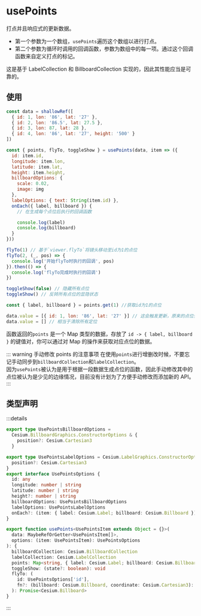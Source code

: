# usePoints

打点并且响应式的更新数据。

- 第一个参数为一个数组，`usePoints`遍历这个数组以进行打点。
- 第二个参数为循环时调用的回调函数，参数为数组中的每一项。通过这个回调函数来自定义打点的标记。

这是基于 LabelCollection 和 BillboardCollection 实现的，因此其性能应当是可靠的。

## 使用

```js
const data = shallowRef([
  { id: 1, lon: '86', lat: '27' },
  { id: 2, lon: '86.5', lat: 27.5 },
  { id: 3, lon: 87, lat: 28 },
  { id: 4, lon: '86', lat: '27', height: '500' }
])

const { points, flyTo, toggleShow } = usePoints(data, item => ({
  id: item.id,
  longitude: item.lon,
  latitude: item.lat,
  height: item.height,
  billboardOptions: {
    scale: 0.02,
    image: img
  },
  labelOptions: { text: String(item.id) },
  onEach({ label, billboard }) {
    // 在生成每个点位后执行的回调函数

    console.log(label)
    console.log(billboard)
  }
}))

flyTo(1) // 基于`viewer.flyTo`将镜头移动至id为1的点位
flyTo(2, (_, pos) => {
  console.log('开始flyTo时执行的回调', pos)
}).then(() => {
  console.log('flyTo完成时执行的回调')
})

toggleShow(false) // 隐藏所有点位
toggleShow() // 反转所有点位的显隐状态

const { label, billboard } = points.get(1) //获取id为1的点位

data.value = [{ id: 1, lon: '86', lat: '27' }] // 这会触发更新，原来的点位会被清楚
data.value = [] // 相当于清除所有定位
```

函数返回的`points` 是一个 Map 类型的数据，存放了 `id -> { label, billboard }` 的键值对，你可以通过对 Map 的操作来获取对应点位的数据。

::: warning 手动修改 points 的注意事项
在使用`points`进行增删改时候，不要忘记手动同步到`billboardCollection`和`labelCollection`。  
因为`usePoints`被认为是用于根据一段数据生成点位的函数，因此手动修改其中的点位被认为是少见的边缘情况，目前没有计划为了方便手动修改而添加新的 API。
:::

## 类型声明

:::details

```ts
export type UsePointsBillboardOptions =
  Cesium.BillboardGraphics.ConstructorOptions & {
    position?: Cesium.Cartesian3
  }

export type UsePointsLabelOptions = Cesium.LabelGraphics.ConstructorOptions & {
  position?: Cesium.Cartesian3
}
export interface UsePointsOptions {
  id: any
  longitude: number | string
  latitude: number | string
  height?: number | string
  billboardOptions: UsePointsBillboardOptions
  labelOptions: UsePointsLabelOptions
  onEach?: (item: { label: Cesium.Label; billboard: Cesium.Billboard }): void
}

export function usePoints<UsePointsItem extends Object = {}>(
  data: MaybeRefOrGetter<UsePointsItem[]>,
  options: (item: UsePointsItem): UsePointsOptions
): {
  billboardCollection: Cesium.BillboardCollection
  labelCollection: Cesium.LabelCollection
  points: Map<string, { label: Cesium.Label; billboard: Cesium.Billboard }>
  toggleShow: (state?: boolean): void
  flyTo: (
    id: UsePointsOptions['id'],
    fn?: (billboard: Cesium.Billboard, coordinate: Cesium.Cartesian3): void
  ): Promise<Cesium.Billboard>
}
```

:::
